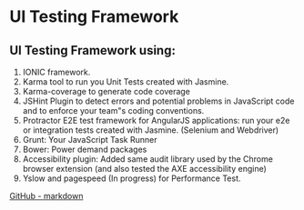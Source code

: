 # UI Testing Framework
## UI Testing Framework using: 
1. IONIC framework.
2. Karma tool to run you Unit Tests created with Jasmine.
3. Karma-coverage to generate code coverage 
4. JSHint Plugin to detect errors and potential problems in JavaScript code and to enforce your team"s coding conventions.
5. Protractor E2E test framework for AngularJS applications: run your e2e or integration tests created with Jasmine. (Selenium and Webdriver)
6. Grunt: Your JavaScript Task Runner
7. Bower: Power demand packages
8. Accessibility plugin: Added same audit library used by the Chrome browser extension (and also tested the AXE accessibility engine)
9. Yslow and pagespeed (In progress) for Performance Test.

[GitHub - markdown](https://guides.github.com/features/mastering-markdown/#intro)